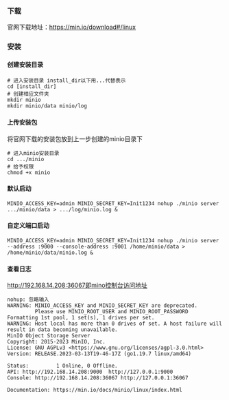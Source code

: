 ### 下载

官网下载地址：https://min.io/download#/linux

### 安装

#### 创建安装目录

```shell
# 进入安装目录 install_dir以下用...代替表示
cd [install_dir]
# 创建相应文件夹
mkdir minio
mkdir minio/data minio/log
```

#### 上传安装包

将官网下载的安装包放到上一步创建的minio目录下

```shell
# 进入minio安装目录
cd .../minio
# 给予权限
chmod +x minio
```

#### 默认启动

```shell
MINIO_ACCESS_KEY=admin MINIO_SECRET_KEY=Init1234 nohup ./minio server .../minio/data > .../log/minio.log &
```

#### 自定义端口启动

```shell
MINIO_ACCESS_KEY=admin MINIO_SECRET_KEY=Init1234 nohup ./minio server --address :9000 --console-address :9001 /home/minio/data > /home/minio/data/minio.log &    
```

#### 查看日志

http://192.168.14.208:36067即mino控制台访问地址

```log
nohup: 忽略输入
WARNING: MINIO_ACCESS_KEY and MINIO_SECRET_KEY are deprecated.
         Please use MINIO_ROOT_USER and MINIO_ROOT_PASSWORD
Formatting 1st pool, 1 set(s), 1 drives per set.
WARNING: Host local has more than 0 drives of set. A host failure will result in data becoming unavailable.
MinIO Object Storage Server
Copyright: 2015-2023 MinIO, Inc.
License: GNU AGPLv3 <https://www.gnu.org/licenses/agpl-3.0.html>
Version: RELEASE.2023-03-13T19-46-17Z (go1.19.7 linux/amd64)

Status:         1 Online, 0 Offline. 
API: http://192.168.14.208:9000  http://127.0.0.1:9000     
Console: http://192.168.14.208:36067 http://127.0.0.1:36067   

Documentation: https://min.io/docs/minio/linux/index.html
```

